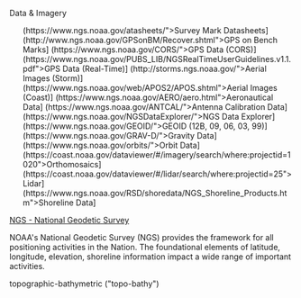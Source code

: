 Data &amp; Imagery</a>
  <ul>
(https://www.ngs.noaa.gov/atasheets/">Survey Mark Datasheets]
(http://www.ngs.noaa.gov/GPSonBM/Recover.shtml">GPS on Bench Marks]
(https://www.ngs.noaa.gov/CORS/">GPS Data (CORS)]
(https://www.ngs.noaa.gov/PUBS_LIB/NGSRealTimeUserGuidelines.v1.1.pdf">GPS Data (Real-Time)]
(http://storms.ngs.noaa.gov/">Aerial Images (Storm)]
(https://www.ngs.noaa.gov/web/APOS2/APOS.shtml">Aerial Images (Coast)]
(https://www.ngs.noaa.gov/AERO/aero.html">Aeronautical Data]
(https://www.ngs.noaa.gov/ANTCAL/">Antenna Calibration Data]
(https://www.ngs.noaa.gov/NGSDataExplorer/">NGS Data Explorer]
(https://www.ngs.noaa.gov/GEOID/">GEOID (12B, 09, 06, 03, 99)]
(https://www.ngs.noaa.gov/GRAV-D/">Gravity Data]
(https://www.ngs.noaa.gov/orbits/">Orbit Data]
(https://coast.noaa.gov/dataviewer/#/imagery/search/where:projectid=1020">Orthomosaics]
(https://coast.noaa.gov/dataviewer/#/lidar/search/where:projectid=25">Lidar]
(https://www.ngs.noaa.gov/RSD/shoredata/NGS_Shoreline_Products.htm">Shoreline Data]
    <!--<li>
            <a href="http://storms.ngs.noaa.gov/storms/irene/">Storm Imagery (Irene)</a>
        </li>
        <li>
            <a href="http://storms.ngs.noaa.gov/storms/joplin/">Storm Imagery (Joplin)</a>
        </li>
        <li>
            <a href="http://storms.ngs.noaa.gov/storms/apr11_tornado/">Storm Imagery (Tuscaloosa)</a>
        </li>-->
  </ul>
</li>

[NGS - National Geodetic Survey](https://geodesy.noaa.gov/)  

NOAA's National Geodetic Survey (NGS) provides the framework for all positioning activities in the Nation. The foundational elements of latitude, longitude, elevation, shoreline information impact a wide range of important activities.


topographic-bathymetric ("topo-bathy")